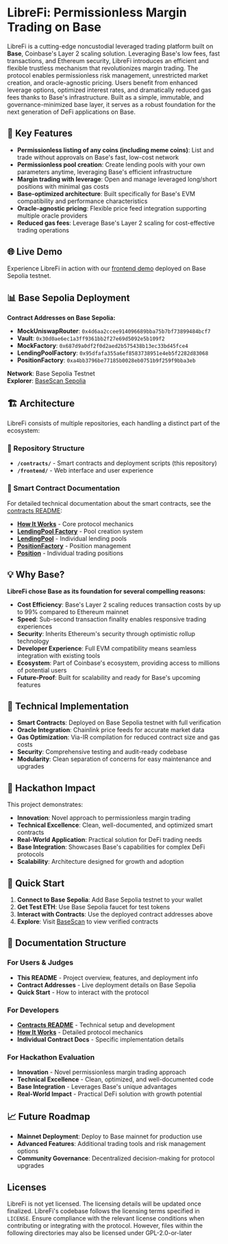 # LibreFi: Permissionless Margin Trading on Base

LibreFi is a cutting-edge noncustodial leveraged trading platform built on **Base**, Coinbase's Layer 2 scaling solution. Leveraging Base's low fees, fast transactions, and Ethereum security, LibreFi introduces an efficient and flexible trustless mechanism that revolutionizes margin trading. The protocol enables permissionless risk management, unrestricted market creation, and oracle-agnostic pricing. Users benefit from enhanced leverage options, optimized interest rates, and dramatically reduced gas fees thanks to Base's infrastructure. Built as a simple, immutable, and governance-minimized base layer, it serves as a robust foundation for the next generation of DeFi applications on Base.

## 🚀 Key Features

- **Permissionless listing of any coins (including meme coins)**: List and trade without approvals on Base's fast, low-cost network
- **Permissionless pool creation**: Create lending pools with your own parameters anytime, leveraging Base's efficient infrastructure
- **Margin trading with leverage**: Open and manage leveraged long/short positions with minimal gas costs
- **Base-optimized architecture**: Built specifically for Base's EVM compatibility and performance characteristics
- **Oracle-agnostic pricing**: Flexible price feed integration supporting multiple oracle providers
- **Reduced gas fees**: Leverage Base's Layer 2 scaling for cost-effective trading operations

## 🌐 Live Demo

Experience LibreFi in action with our [frontend demo](localhost:3000) deployed on Base Sepolia testnet.

## 📊 Base Sepolia Deployment

**Contract Addresses on Base Sepolia:**

- **MockUniswapRouter**: `0x4d6aa2ccee914096689bba75b7bf73899484bcf7`
- **Vault**: `0x30d0ae6ec1a3ff9361bb2f27e69d5092e5b109f2`
- **MockFactory**: `0x687d9a0df2f0d2aed2b575438b13ec33bd45fce4`
- **LendingPoolFactory**: `0x95dfafa355a6ef8583738951e4eb5f2282d83068`
- **PositionFactory**: `0xa4bb3796be77185b0028eb0751b9f259f9bba3eb`

**Network**: Base Sepolia Testnet  
**Explorer**: [BaseScan Sepolia](https://sepolia.basescan.org/)

## 🏗️ Architecture

LibreFi consists of multiple repositories, each handling a distinct part of the ecosystem:

### 📁 Repository Structure

- **`/contracts/`** - Smart contracts and deployment scripts (this repository)
- **`/frontend/`** - Web interface and user experience

### 🔧 Smart Contract Documentation

For detailed technical documentation about the smart contracts, see the [contracts README](./contracts/README.md):

- **[How It Works](./contracts/HowItWorks.md)** - Core protocol mechanics
- **[LendingPool Factory](./contracts/LendingPoolFactory.md)** - Pool creation system
- **[LendingPool](./contracts/LendingPool.md)** - Individual lending pools
- **[PositionFactory](./contracts/PositionFactory.md)** - Position management
- **[Position](./contracts/Position.md)** - Individual trading positions

## 💡 Why Base?

**LibreFi chose Base as its foundation for several compelling reasons:**

- **Cost Efficiency**: Base's Layer 2 scaling reduces transaction costs by up to 99% compared to Ethereum mainnet
- **Speed**: Sub-second transaction finality enables responsive trading experiences
- **Security**: Inherits Ethereum's security through optimistic rollup technology
- **Developer Experience**: Full EVM compatibility means seamless integration with existing tools
- **Ecosystem**: Part of Coinbase's ecosystem, providing access to millions of potential users
- **Future-Proof**: Built for scalability and ready for Base's upcoming features

## 🔧 Technical Implementation

- **Smart Contracts**: Deployed on Base Sepolia testnet with full verification
- **Oracle Integration**: Chainlink price feeds for accurate market data
- **Gas Optimization**: Via-IR compilation for reduced contract size and gas costs
- **Security**: Comprehensive testing and audit-ready codebase
- **Modularity**: Clean separation of concerns for easy maintenance and upgrades

## 🎯 Hackathon Impact

This project demonstrates:

- **Innovation**: Novel approach to permissionless margin trading
- **Technical Excellence**: Clean, well-documented, and optimized smart contracts
- **Real-World Application**: Practical solution for DeFi trading needs
- **Base Integration**: Showcases Base's capabilities for complex DeFi protocols
- **Scalability**: Architecture designed for growth and adoption

## 🚀 Quick Start

1. **Connect to Base Sepolia**: Add Base Sepolia testnet to your wallet
2. **Get Test ETH**: Use Base Sepolia faucet for test tokens
3. **Interact with Contracts**: Use the deployed contract addresses above
4. **Explore**: Visit [BaseScan](https://sepolia.basescan.org/) to view verified contracts

## 📖 Documentation Structure

### For Users & Judges

- **This README** - Project overview, features, and deployment info
- **Contract Addresses** - Live deployment details on Base Sepolia
- **Quick Start** - How to interact with the protocol

### For Developers

- **[Contracts README](./contracts/README.md)** - Technical setup and development
- **[How It Works](./contracts/HowItWorks.md)** - Detailed protocol mechanics
- **Individual Contract Docs** - Specific implementation details

### For Hackathon Evaluation

- **Innovation** - Novel permissionless margin trading approach
- **Technical Excellence** - Clean, optimized, and well-documented code
- **Base Integration** - Leverages Base's unique advantages
- **Real-World Impact** - Practical DeFi solution with growth potential

## 📈 Future Roadmap

- **Mainnet Deployment**: Deploy to Base mainnet for production use
- **Advanced Features**: Additional trading tools and risk management options
- **Community Governance**: Decentralized decision-making for protocol upgrades

## Licenses

LibreFi is not yet licensed. The licensing details will be updated once finalized. LibreFi's codebase follows the licensing terms specified in `LICENSE`. Ensure compliance with the relevant license conditions when contributing or integrating with the protocol. However, files within the following directories may also be licensed under GPL-2.0-or-later
